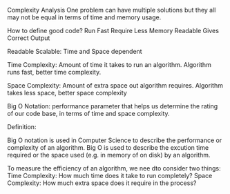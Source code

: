 Complexity Analysis
One problem can have multiple solutions but they all may not be equal in terms of time and memory usage.

How to define good code?
Run Fast
Require Less Memory
Readable Gives Correct Output

Readable
Scalable: Time and Space dependent 

Time Complexity: 
Amount of time it takes to run an algorithm.
Algorithm runs fast, better time complexity. 

Space Complexity: 
Amount of extra space out algorithm requires. 
Algorithm takes less space, better space complexity

Big O Notation: performance parameter that helps us determine the rating of our code base, in terms of time and space complexity.

Definition:

Big O notation is used in Computer Science to describe the performance or complexity of an algorithm. Big O is used to describe the excution time required or the space used (e.g. in memory of on disk) by an algorithm.

To measure the efficiency of an algorithm, we nee dto consider two things:
Time Complexity: How much time does it take to run completely?
Space Complexity: How much extra space does it require in the process?

